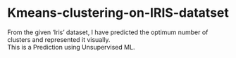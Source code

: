# Kmeans-clustering-on-IRIS-datatset

From the given ‘Iris’ dataset, I have predicted the optimum number of clusters and represented it visually. </br>
This is a Prediction using Unsupervised ML.
